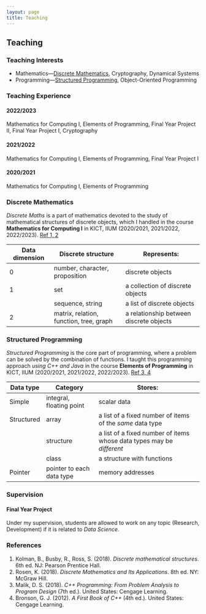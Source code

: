 ```yaml
---
layout: page
title: Teaching
---
```


## Teaching

### Teaching Interests
- Mathematics&mdash;[Discrete Mathematics](#discrete-mathematics), Cryptography, Dynamical Systems
- Programming&mdash;[Structured Programming](#structured-programming), Object-Oriented Programming

### Teaching Experience
#### 2022/2023
Mathematics for Computing I, Elements of Programming, Final Year Project II, Final Year Project I, Cryptography
#### 2021/2022
Mathematics for Computing I, Elements of Programming, Final Year Project I
#### 2020/2021
Mathematics for Computing I, Elements of Programming

### Discrete Mathematics
*Discrete Maths* is a part of mathematics devoted to the study of mathematical structures of discrete objects, which I handled in the course **Mathematics for Computing I** in KICT, IIUM (2020/2021, 2021/2022, 2022/2023). [Ref 1, 2](#references)

| Data dimension | Discrete structure | Represents: |
| --- | --- | --- |
| 0 | number, character, proposition | discrete objects |
| 1 | set | a collection of discrete objects |
|| sequence, string | a list of discrete objects |
| 2 | matrix, relation, function, tree, graph | a relationship between discrete objects |

### Structured Programming
*Structured Programming* is the core part of programming, where a problem can be solved by the combination of functions. I taught this programming approach *using C++ and Java* in the course **Elements of Programming** in KICT, IIUM (2020/2021, 2021/2022, 2022/2023). [Ref 3, 4](#references)

| Data type | Category | Stores: |
| --- | --- | --- |
| Simple | integral, floating point | scalar data |
| Structured | array | a list of a fixed number of items of the *same* data type |
|| structure | a list of a fixed number of items whose data types may be *different* |
|| class | a structure with functions
| Pointer | pointer to each data type | memory addresses |

### Supervision
#### Final Year Project
Under my supervision, students are allowed to work on any topic (Research, Development) if it is related to *Data Science*.

### References
1. Kolman, B., Busby, R., Ross, S. (2018). *Discrete mathematical structures*. 6th ed. NJ: Pearson Prentice Hall.
2. Rosen, K. (2018). *Discrete Mathematics and Its Applications*. 8th ed. NY: McGraw Hill.
3. Malik, D. S. (2018). *C++ Programming: From Problem Analysis to Program Design* (7th ed.). United States: Cengage Learning.
4. Bronson, G. J. (2012). *A First Book of C++* (4th ed.). United States: Cengage Learning.
